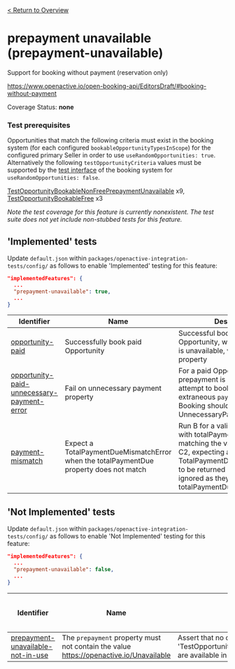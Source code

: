 [< Return to Overview](../../README.md)
# prepayment unavailable (prepayment-unavailable)

Support for booking without payment (reservation only)


https://www.openactive.io/open-booking-api/EditorsDraft/#booking-without-payment

Coverage Status: **none**
### Test prerequisites
Opportunities that match the following criteria must exist in the booking system (for each configured `bookableOpportunityTypesInScope`) for the configured primary Seller in order to use `useRandomOpportunities: true`. Alternatively the following `testOpportunityCriteria` values must be supported by the [test interface](https://openactive.io/test-interface/) of the booking system for `useRandomOpportunities: false`.

[TestOpportunityBookableNonFreePrepaymentUnavailable](https://openactive.io/test-interface#TestOpportunityBookableNonFreePrepaymentUnavailable) x9, [TestOpportunityBookableFree](https://openactive.io/test-interface#TestOpportunityBookableFree) x3

*Note the test coverage for this feature is currently nonexistent. The test suite does not yet include non-stubbed tests for this feature.*


## 'Implemented' tests

Update `default.json` within `packages/openactive-integration-tests/config/` as follows to enable 'Implemented' testing for this feature:

```json
"implementedFeatures": {
  ...
  "prepayment-unavailable": true,
  ...
}
```

| Identifier | Name | Description | Prerequisites per Opportunity Type |
|------------|------|-------------|---------------|
| [opportunity-paid](./implemented/opportunity-paid-test.js) | Successfully book paid Opportunity | Successful booking of a paid Opportunity, where prepayment is unavailable, without `payment` property | [TestOpportunityBookableNonFreePrepaymentUnavailable](https://openactive.io/test-interface#TestOpportunityBookableNonFreePrepaymentUnavailable) x3, [TestOpportunityBookableFree](https://openactive.io/test-interface#TestOpportunityBookableFree) x1 |
| [opportunity-paid-unnecessary-payment-error](./implemented/opportunity-paid-unnecessary-payment-error-test.js) | Fail on unnecessary payment property | For a paid Opportunity, where prepayment is unavailable, attempt to book with an extraneous `payment` property. Booking should fail with UnnecessaryPaymentDetailsError | [TestOpportunityBookableNonFreePrepaymentUnavailable](https://openactive.io/test-interface#TestOpportunityBookableNonFreePrepaymentUnavailable) x3, [TestOpportunityBookableFree](https://openactive.io/test-interface#TestOpportunityBookableFree) x1 |
| [payment-mismatch](./implemented/payment-mismatch-test.js) | Expect a TotalPaymentDueMismatchError when the totalPaymentDue property does not match | Run B for a valid opportunity, with totalPaymentDue not matching the value returned by C2, expecting a TotalPaymentDueMismatchError to be returned (C1 and C2 ignored as they do not have totalPaymentDue) | [TestOpportunityBookableNonFreePrepaymentUnavailable](https://openactive.io/test-interface#TestOpportunityBookableNonFreePrepaymentUnavailable) x3, [TestOpportunityBookableFree](https://openactive.io/test-interface#TestOpportunityBookableFree) x1 |



## 'Not Implemented' tests


Update `default.json` within `packages/openactive-integration-tests/config/` as follows to enable 'Not Implemented' testing for this feature:

```json
"implementedFeatures": {
  ...
  "prepayment-unavailable": false,
  ...
}
```

| Identifier | Name | Description | Prerequisites per Opportunity Type |
|------------|------|-------------|---------------|
| [prepayment-unavailable-not-in-use](./not-implemented/prepayment-unavailable-not-in-use-test.js) | The `prepayment` property must not contain the value https://openactive.io/Unavailable | Assert that no opportunities that match criteria 'TestOpportunityBookableNonFreePrepaymentUnavailable' are available in the opportunity feeds. |  |
